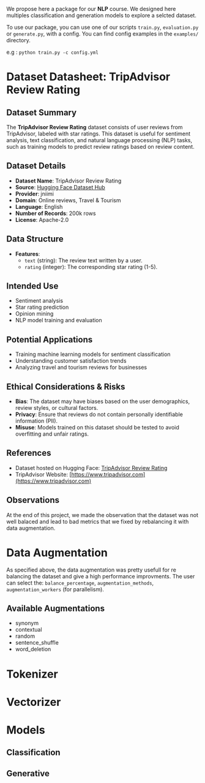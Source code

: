 
We propose here a package for our **NLP** course. We designed here multiples classification and generation models to explore a selcted dataset.

To use our package, you can use one of our scripts `train.py`, `evaluation.py` or `generate.py`, with a config.
You can find config examples in the `examples/` directory.

e.g : `python train.py -c config.yml`

# **Dataset Datasheet: TripAdvisor Review Rating**

## **Dataset Summary**
The **TripAdvisor Review Rating** dataset consists of user reviews from TripAdvisor, labeled with star ratings. This dataset is useful for sentiment analysis, text classification, and natural language processing (NLP) tasks, such as training models to predict review ratings based on review content.

## **Dataset Details**
- **Dataset Name**: TripAdvisor Review Rating  
- **Source**: [Hugging Face Dataset Hub](https://huggingface.co/datasets/jniimi/tripadvisor-review-rating)  
- **Provider**: jniimi  
- **Domain**: Online reviews, Travel & Tourism  
- **Language**: English  
- **Number of Records**: 200k rows
- **License**: Apache-2.0  

## **Data Structure**
- **Features**:
  - `text` (string): The review text written by a user.
  - `rating` (integer): The corresponding star rating (1-5).

## **Intended Use**
- Sentiment analysis
- Star rating prediction
- Opinion mining
- NLP model training and evaluation  

## **Potential Applications**
- Training machine learning models for sentiment classification
- Understanding customer satisfaction trends
- Analyzing travel and tourism reviews for businesses

## **Ethical Considerations & Risks**
- **Bias**: The dataset may have biases based on the user demographics, review styles, or cultural factors.
- **Privacy**: Ensure that reviews do not contain personally identifiable information (PII).
- **Misuse**: Models trained on this dataset should be tested to avoid overfitting and unfair ratings.

## **References**
- Dataset hosted on Hugging Face: [TripAdvisor Review Rating](https://huggingface.co/datasets/jniimi/tripadvisor-review-rating)  
- TripAdvisor Website: [https://www.tripadvisor.com](https://www.tripadvisor.com)

## **Observations**

At the end of this project, we made the observation that the dataset was not well balaced and lead to bad metrics that we fixed by rebalancing it with data augmentation.

# **Data Augmentation**

As specified above, the data augmentation was pretty usefull for re balancing the dataset and give a high performance improvments.
The user can select the: `balance_percentage`, `augmentation_methods`, `augmentation_workers` (for parallelism).

## **Available Augmentations**

- synonym
- contextual
- random
- sentence_shuffle
- word_deletion

# **Tokenizer**

# **Vectorizer**

# **Models**

## **Classification**
## **Generative**